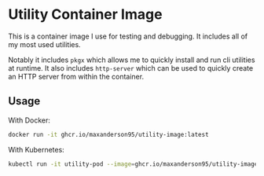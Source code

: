 # Utility Container Image

This is a container image I use for testing and debugging. It includes all of my most used utilities.

Notably it includes `pkgx` which allows me to quickly install and run cli utilities at runtime. It also includes `http-server` which can be used to quickly create an HTTP server from within the container.

## Usage

With Docker:

```bash
docker run -it ghcr.io/maxanderson95/utility-image:latest
```

With Kubernetes:

```bash
kubectl run -it utility-pod --image=ghcr.io/maxanderson95/utility-image:latest
```
